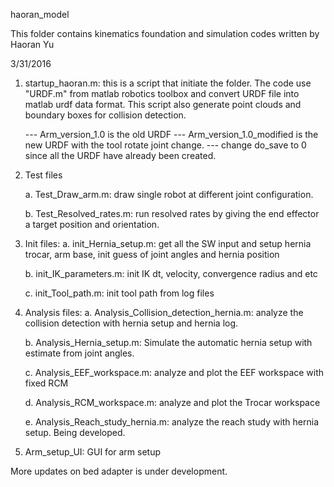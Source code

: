 haoran_model

This folder contains kinematics foundation and simulation codes written by Haoran Yu

3/31/2016

1. startup_haoran.m: this is a script that initiate the folder. The code use "URDF.m" from matlab robotics toolbox and convert URDF file into matlab urdf data format. This script also generate point clouds and boundary boxes for collision detection.

    --- Arm_version_1.0 is the old URDF
    --- Arm_version_1.0_modified is the new URDF with the tool rotate joint change.
    --- change do_save to 0 since all the URDF have already been created.

2. Test files

	a. Test_Draw_arm.m: draw single robot at different joint configuration.

	b. Test_Resolved_rates.m: run resolved rates by giving the end effector a target position and orientation.

3. Init files:
	a. init_Hernia_setup.m: get all the SW input and setup hernia trocar, arm base, init guess of joint angles and hernia position

	b. init_IK_parameters.m: init IK dt, velocity, convergence radius and etc

	c. init_Tool_path.m: init tool path from log files

4. Analysis files:
	a. Analysis_Collision_detection_hernia.m: analyze the collision detection with hernia setup and hernia log.

	b. Analysis_Hernia_setup.m: Simulate the automatic hernia setup with estimate from joint angles.

	c. Analysis_EEF_workspace.m: analyze and plot the EEF workspace with fixed RCM

	d. Analysis_RCM_workspace.m: analyze and plot the Trocar workspace

	e. Analysis_Reach_study_hernia.m: analyze the reach study with hernia setup. Being developed. 

5. Arm_setup_UI: GUI for arm setup

More updates on bed adapter is under development.
